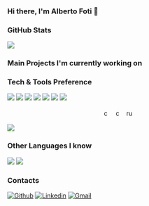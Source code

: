 ### Hi there, I'm Alberto Foti 👋

### GitHub Stats
<div>
  <a href="https://github.com/XXmorpheusX">
    <img src="https://github-readme-stats.vercel.app/api?username=XXmorpheusX&show_icons=true&theme=dark" />
  </a>
</div>

### Main Projects I'm currently working on

### Tech & Tools Preference

<div>
<img src="https://img.shields.io/badge/-C%20&%20C++-659ad2?style=flat&logo=c%2B%2B&logoColor=ffffff"> <img src="https://img.shields.io/badge/-Rust-brown?style=flat&logo=rust&logoColor=000000"> <img src="http://img.shields.io/badge/-Java-F89820?style=flat&logo=java&logoColor=white"> <img src="https://img.shields.io/badge/-Python-black?style=flat&logo=python&logoColor=white"> <img src="http://img.shields.io/badge/-Git-F1502F?style=flat&logo=git&logoColor=FFFFFF">
<img src="http://img.shields.io/badge/-Github-000000?style=flat&logo=github&logoColor=FFFFFF"> <img src="http://img.shields.io/badge/-VS%20Code-007ACC?style=flat&logo=visual%20studio%20code&logoColor=white">
</div>

<p align="center">
 <img src="https://github.com/XXmorpheusX/XXmorpheusX/blob/main/assets/programming_logos/c.svg" alt="c" style="vertical-align:top; margin:4px" height= 15px width = 15px>
 <img src="https://github.com/XXmorpheusX/XXmorpheusX/blob/main/assets/programming_logos/cplusplus.svg" alt="c++" style="vertical-align:top; margin:4px" height= 15px width = 15px>
 <img src="https://github.com/XXmorpheusX/XXmorpheusX/blob/main/assets/programming_logos/rust.svg" alt="rust" style="vertical-align:top; margin:4px" height= 15px width = 15px>
</p>

 <img src="https://github-readme-stats.vercel.app/api/top-langs/?username=XXmorpheusX&layout=compact&theme=dark" />
  
### Other Languages I know

<img src="https://img.shields.io/badge/-JavaScript-eed718?style=flat&logo=javascript&logoColor=ffffff"> <img src="https://img.shields.io/badge/-MySQL-F29111?style=flat&logo=mysql&logoColor=FFFFFF">

### Contacts

[![Github](https://img.shields.io/badge/-Github-000?style=flat&logo=Github&logoColor=white)](https://github.com/XXmorpheusX)
[![Linkedin](https://img.shields.io/badge/-LinkedIn-blue?style=flat&logo=Linkedin&logoColor=white)](https://www.linkedin.com/in/alberto-foti-3823b714a/)
[![Gmail](https://img.shields.io/badge/-Gmail-c14438?style=flat&logo=Gmail&logoColor=white)](mailto:albertofots@gmail.com)
